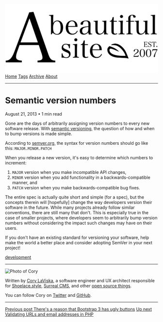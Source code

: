 <a href="../../index.html" class="header-link"><img src="../../images/logos/wordmark.svg" alt="A Beautiful Site" class="wordmark" /></a> <a href="../../index.html" class="nav-item">Home</a> <a href="../../tags/index.html" class="nav-item">Tags</a> <a href="../index.html" class="nav-item">Archive</a> <a href="../../about/index.html" class="nav-item">About</a>

---

# Semantic version numbers

August 21, 2013 • 1 min read

Gone are the days of arbitrarily assigning version numbers to every new software release. With [semantic versioning](http://semver.org/), the question of how and when to bump versions is made simple.

According to [semver.org](http://semver.org/), the syntax for version numbers should go like this: `MAJOR.MINOR.PATCH`

When you release a new version, it's easy to determine which numbers to increment:

1.  `MAJOR` version when you make incompatible API changes,
2.  `MINOR` version when you add functionality in a backwards-compatible manner, and
3.  `PATCH` version when you make backwards-compatible bug fixes.

The entire spec is actually quite short and simple (for a spec), but the concepts therein will \[hopefully\] change the way developers version their software in the future. While many projects already follow similar conventions, there are still many that don't. This is especially true in the case of smaller projects, where developers seem to arbitrarily bump version numbers without considering the impact such changes may have on their users.

If you don't have an existing standard for versioning your software, help make the world a better place and consider adopting SemVer in your next project!

<a href="../../tags/development/index.html" class="post-tag">development</a>

---

<img src="http://0.gravatar.com/avatar/bf1b3b95fd5b096a3592247c29667b33?s=512" alt="Photo of Cory" class="avatar avatar-small" />

Written by [Cory LaViska](../../index-4.html), a software engineer and UX architect responsible for [Shoelace.style](https://shoelace.style/), [Surreal CMS](https://www.surrealcms.com/), and other [open source things](https://github.com/claviska).

You can follow Cory on [Twitter](https://twitter.com/claviska) and [GitHub](https://github.com/claviska).

---

<a href="../theres-a-reason-that-bootstrap-3-has-ugly-buttons/index.html" class="post-nav-previous"><span class="small">Previous post</span> There's a reason that Bootstrap 3 has ugly buttons</a> <a href="../validating-urls-and-email-addresses-in-php/index.html" class="post-nav-next"><span class="small">Up next</span> Validating URLs and email addresses in PHP</a>

